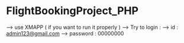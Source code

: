 # FlightBookingProject_PHP
--> use XMAPP ( if you want to run it properly ) 
--> Try to login : 
  --> id : admin123@gmail.com
  --> password : 00000000
